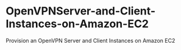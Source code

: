 # OpenVPNServer-and-Client-Instances-on-Amazon-EC2
Provision an OpenVPN Server and Client Instances on Amazon EC2
